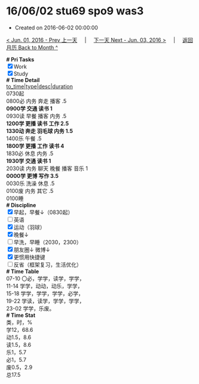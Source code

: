 # 16/06/02 stu69 spo9 was3

- Created on 2016-06-02 00:00:00

[< Jun. 01, 2016 - Prev 上一天](/lifelogs/2016/06/d01.md) &nbsp; &nbsp; | &nbsp; &nbsp; [下一天 Next - Jun. 03, 2016 >](/lifelogs/2016/06/d03.md) &nbsp; &nbsp; |  &nbsp; &nbsp; [返回月历 Back to Month ^](/lifelogs/2016/06/index.md)
<br/><div><b># Pri Tasks</b></div><div><input checked="true" type="checkbox"/>Work</div><div><input checked="true" type="checkbox"/>Study</div><div><b># Time Detail</b></div><div><u>to_time|type|desc|duration</u></div><div>0730起</div><div>0800必 内务 奔走 播客 .5</div><div><b>0900学 交通 读书 1</b></div><div>0930读 早餐 播客 内务 .5</div><div><b>1200学 更播 读书 工作 2.5</b></div><div><b>1330动 奔走 羽毛球 内务 1.5</b></div><div>1400乐 午餐 .5</div><div><b>1800学 更播 工作 读书 4</b></div><div>1830必 休息 内务 .5</div><div><b>1930学 交通 读书 1</b></div><div>2030读 内务 聊天 晚餐 播客 音乐 1</div><div><b>0000学 更博 写作 3.5</b></div><div>0030乐 洗澡 休息 .5</div><div>0100废 内务 其它 .5</div><div>0100睡</div><div><b># Discipline</b></div><div><input checked="true" type="checkbox"/>早起，早餐↓（0830起）</div><div><input type="checkbox"/>英语</div><div><input checked="true" type="checkbox"/>运动（羽球）</div><div><input checked="true" type="checkbox"/>晚餐↓</div><div><input type="checkbox"/>早洗，早睡（2030，2300）</div><div><b><input checked="true" type="checkbox"/></b>朋友圈↓ 微博↓</div><div><input checked="true" type="checkbox"/>更惯用快捷键</div><div><input type="checkbox"/>反省（框架复习，生活优化）</div><div><b># Time Table</b></div><div>07-10 〇必，学学，读学，学学，</div><div>11-14 学学，动动，动乐，学学，</div><div>15-18 学学，学学，学学，必学，</div><div>19-22 学读，读学，学学，学学，</div><div>23-02 学学，乐废。</div><div><b># Time Stat</b></div><div>类，时，%</div><div>学12，68.6</div><div>动1.5，8.6</div><div>读1.5，8.6</div><div>乐1，5.7</div><div>必1，5.7</div><div>废0.5，2.9</div><div>总17.5</div>
